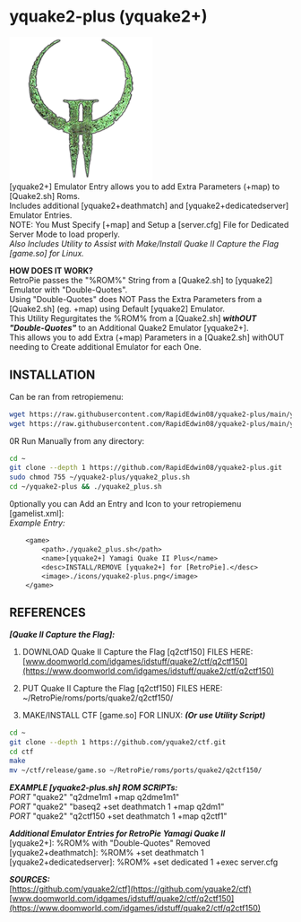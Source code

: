 # yquake2-plus (yquake2+)  
![yquake2-plus.png](https://raw.githubusercontent.com/RapidEdwin08/yquake2-plus/main/yquake2-plus.png)  
[yquake2+] Emulator Entry allows you to add Extra Parameters (+map) to [Quake2.sh] Roms.  
Includes additional [yquake2+deathmatch] and [yquake2+dedicatedserver] Emulator Entries.  
NOTE: You Must Specify [+map] and Setup a [server.cfg] File for Dedicated Server Mode to load properly.  
*Also Includes Utility to Assist with Make/Install Quake II Capture the Flag [game.so] for Linux.*  


**HOW DOES IT WORK?**  
RetroPie passes the "%ROM%" String from a [Quake2.sh] to [yquake2] Emulator with "Double-Quotes".  
Using "Double-Quotes" does NOT Pass the Extra Parameters from a [Quake2.sh] (eg. +map) using Default [yquake2] Emulator.  
This Utility Regurgitates the %ROM% from a [Quake2.sh] ***withOUT "Double-Quotes"*** to an Additional Quake2 Emulator [yquake2+].  
This allows you to add Extra (+map) Parameters in a [Quake2.sh] withOUT needing to Create additional Emulator for each One.  

## INSTALLATION  

Can be ran from retropiemenu:  

```bash
wget https://raw.githubusercontent.com/RapidEdwin08/yquake2-plus/main/yquake2_plus.sh -P ~/RetroPie/retropiemenu
wget https://raw.githubusercontent.com/RapidEdwin08/yquake2-plus/main/yquake2-plus.png -P ~/RetroPie/retropiemenu/icons
```

0R Run Manually from any directory:  
```bash
cd ~
git clone --depth 1 https://github.com/RapidEdwin08/yquake2-plus.git
sudo chmod 755 ~/yquake2-plus/yquake2_plus.sh
cd ~/yquake2-plus && ./yquake2_plus.sh
```

0ptionally you can Add an Entry and Icon to your retropiemenu [gamelist.xml]:  
*Example Entry:*  
```
	<game>
		<path>./yquake2_plus.sh</path>
		<name>[yquake2+] Yamagi Quake II Plus</name>
		<desc>INSTALL/REMOVE [yquake2+] for [RetroPie].</desc>
		<image>./icons/yquake2-plus.png</image>
	</game>
```

## REFERENCES   

***[Quake II Capture the Flag]:***  

1) DOWNLOAD Quake II Capture the Flag [q2ctf150] FILES HERE:  
[www.doomworld.com/idgames/idstuff/quake2/ctf/q2ctf150](https://www.doomworld.com/idgames/idstuff/quake2/ctf/q2ctf150)  

2) PUT Quake II Capture the Flag [q2ctf150] FILES HERE:  
~/RetroPie/roms/ports/quake2/q2ctf150/  

3) MAKE/INSTALL CTF [game.so] FOR LINUX: ***(Or use Utility Script)***  
```bash
cd ~
git clone --depth 1 https://github.com/yquake2/ctf.git
cd ctf
make
mv ~/ctf/release/game.so ~/RetroPie/roms/ports/quake2/q2ctf150/
```

***EXAMPLE [yquake2-plus.sh] ROM SCRIPTs:***  
_PORT_ "quake2" "q2dme1m1 +map q2dme1m1"  
_PORT_ "quake2" "baseq2 +set deathmatch 1 +map q2dm1"  
_PORT_ "quake2" "q2ctf150 +set deathmatch 1 +map q2ctf1"  

***Additional Emulator Entries for RetroPie Yamagi Quake II***  
[yquake2+]: %ROM% with "Double-Quotes" Removed  
[yquake2+deathmatch]: %ROM% +set deathmatch 1  
[yquake2+dedicatedserver]: %ROM% +set dedicated 1 +exec server.cfg  

***SOURCES:***  
[https://github.com/yquake2/ctf](https://github.com/yquake2/ctf)  
[www.doomworld.com/idgames/idstuff/quake2/ctf/q2ctf150](https://www.doomworld.com/idgames/idstuff/quake2/ctf/q2ctf150)  
